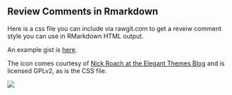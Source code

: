 ## Review Comments in Rmarkdown
Here is a css file you can include via rawgit.com to get a reveiw comment style you can use in RMarkdown HTML output.

An example gist is [here](https://gist.github.com/MilesMcBain/b8638ae67fe7b4d7d1d808ef43c9a590).

The icon comes courtesy of [Nick Roach at the Elegant Themes Blog](https://www.elegantthemes.com/blog/freebie-of-the-week/beautiful-flat-icons-for-free) and is licensed GPLv2, as is the CSS file.

![](https://raw.githubusercontent.com/milesmcbain/rmarkdown_comment/master/inst/media/markdown_comment.png)

